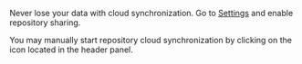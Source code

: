 Never lose your data with cloud synchronization. Go to [Settings](#settings) and enable repository sharing.

You may manually start repository cloud synchronization by clicking on the <i class="fa fa-refresh"></i> icon located in the header panel.
